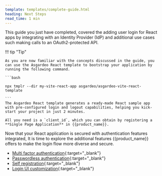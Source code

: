 ```yaml
---
template: templates/complete-guide.html
heading: Next Steps
read_time: 1 min
---
```


This guide you just have completed, covered the adding user login for React apps by integrating with an Identity Provider (IdP) and additional use cases such making calls to an OAuth2-protected API. 

!!! tip "Tip"
    
    As you are now familiar with the concepts discussed in the guide, you can use the Asgardeo React template to bootstrap your application by running the following command.  

    ```bash

    npx tmplr --dir my-vite-react-app asgardeo/asgardeo-vite-react-template

    ```
    The Asgardeo React template generates a ready-made React sample app with pre-configured login and logout capabilities, helping you kick-start your project in just 2 minutes. 

    All you need is a `client_id`, which you can obtain by registering a **Single Page Application** in {{product_name}}.



<!-- Now that you are familiar with the basics of adding user logins to your React app, you can use the [Asgardeo Vite React Template](https://github.com/asgardeo/asgardeo-vite-react-template){:target="_blank"} to generate a working sample without needing to write code from scratch. After creating an application in the Asgardeo console and copying the necessary parameters, run the following command to create your working sample. 

```bash

npx tmplr --dir my-vite-react-app asgardeo/asgardeo-vite-react-template

```

The above command generates a working React app with pre-configured Asgardeo React SDK and login/logout features that you can use to build your app further. 

![Asgardeo Vite React Template]({{base_path}}/complete-guides/react/assets/img/image20.png){: width="800" style="display: block; margin: 0;"}


You can quickly test the integration of your newly created React app with {{product_name}} by running the following commands. 


```bash

cd my-vite-react-app 

npm install

npm run dev

``` -->

Now that your React application is secured with authentication features integrated, It is time to explore the additional features {{product_name}} offers to make the login flow more diverse and secure.

- [Multi factor authentication](https://is.docs.wso2.com/en/latest/guides/authentication/mfa/){:target="_blank"} 
- [Passwordless authentication](https://is.docs.wso2.com/en/latest/guides/authentication/passwordless-login/){:target="_blank"} 
- [Self registration](https://is.docs.wso2.com/en/latest/guides/account-configurations/user-onboarding/self-registration/){:target="_blank"} 
- [Login UI customization](https://is.docs.wso2.com/en/latest/guides/branding/){:target="_blank"} 
